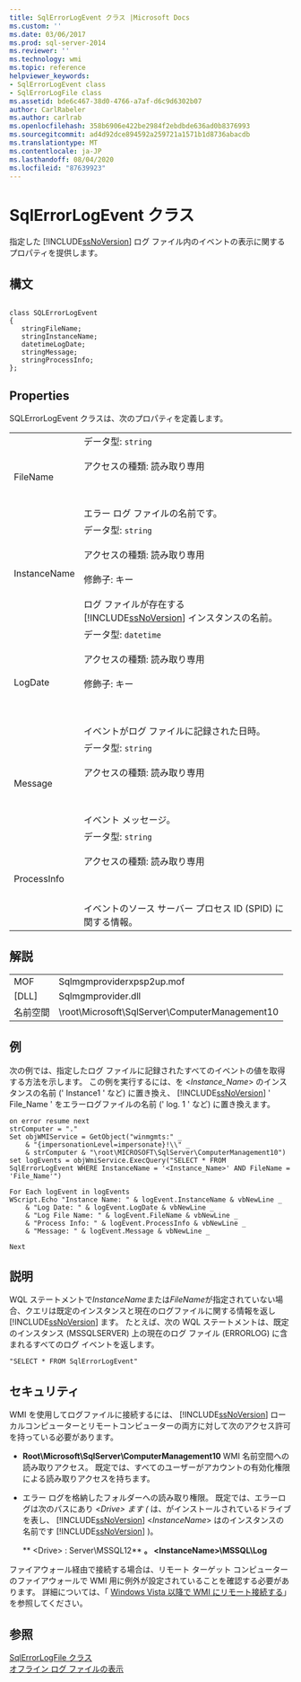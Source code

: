 ```yaml
---
title: SqlErrorLogEvent クラス |Microsoft Docs
ms.custom: ''
ms.date: 03/06/2017
ms.prod: sql-server-2014
ms.reviewer: ''
ms.technology: wmi
ms.topic: reference
helpviewer_keywords:
- SqlErrorLogEvent class
- SqlErrorLogFile class
ms.assetid: bde6c467-38d0-4766-a7af-d6c9d6302b07
author: CarlRabeler
ms.author: carlrab
ms.openlocfilehash: 358b6906e422be2984f2ebdbde636ad0b8376993
ms.sourcegitcommit: ad4d92dce894592a259721a1571b1d8736abacdb
ms.translationtype: MT
ms.contentlocale: ja-JP
ms.lasthandoff: 08/04/2020
ms.locfileid: "87639923"
---
```

# <a name="sqlerrorlogevent-class"></a>SqlErrorLogEvent クラス
  指定した [!INCLUDE[ssNoVersion](../../includes/ssnoversion-md.md)] ログ ファイル内のイベントの表示に関するプロパティを提供します。  
  
## <a name="syntax"></a>構文  
  
```  
  
class SQLErrorLogEvent   
{  
   stringFileName;  
   stringInstanceName;  
   datetimeLogDate;  
   stringMessage;  
   stringProcessInfo;  
};  
```  
  
## <a name="properties"></a>Properties  
 SQLErrorLogEvent クラスは、次のプロパティを定義します。  
  
|||  
|-|-|  
|FileName|データ型: `string`<br /><br /> アクセスの種類: 読み取り専用<br /><br /> <br /><br /> エラー ログ ファイルの名前です。|  
|InstanceName|データ型: `string`<br /><br /> アクセスの種類: 読み取り専用<br /><br /> 修飾子: キー<br /><br /> ログ ファイルが存在する [!INCLUDE[ssNoVersion](../../includes/ssnoversion-md.md)] インスタンスの名前。|  
|LogDate|データ型: `datetime`<br /><br /> アクセスの種類: 読み取り専用<br /><br /> 修飾子: キー<br /><br /> <br /><br /> イベントがログ ファイルに記録された日時。|  
|Message|データ型: `string`<br /><br /> アクセスの種類: 読み取り専用<br /><br /> <br /><br /> イベント メッセージ。|  
|ProcessInfo|データ型: `string`<br /><br /> アクセスの種類: 読み取り専用<br /><br /> <br /><br /> イベントのソース サーバー プロセス ID (SPID) に関する情報。|  
  
## <a name="remarks"></a>解説  
  
|||  
|-|-|  
|MOF|Sqlmgmproviderxpsp2up.mof|  
|[DLL]|Sqlmgmprovider.dll|  
|名前空間|\root\Microsoft\SqlServer\ComputerManagement10|  
  
## <a name="example"></a>例  
 次の例では、指定したログ ファイルに記録されたすべてのイベントの値を取得する方法を示します。 この例を実行するには、を \<*Instance_Name*> のインスタンスの名前 (' Instance1 ' など) に置き換え、 [!INCLUDE[ssNoVersion](../../includes/ssnoversion-md.md)] ' File_Name ' をエラーログファイルの名前 (' log. 1 ' など) に置き換えます。  
  
```  
on error resume next  
strComputer = "."  
Set objWMIService = GetObject("winmgmts:" _  
    & "{impersonationLevel=impersonate}!\\" _  
    & strComputer & "\root\MICROSOFT\SqlServer\ComputerManagement10")  
set logEvents = objWmiService.ExecQuery("SELECT * FROM SqlErrorLogEvent WHERE InstanceName = '<Instance_Name>' AND FileName = 'File_Name'")  
  
For Each logEvent in logEvents  
WScript.Echo "Instance Name: " & logEvent.InstanceName & vbNewLine _  
    & "Log Date: " & logEvent.LogDate & vbNewLine _  
    & "Log File Name: " & logEvent.FileName & vbNewLine _  
    & "Process Info: " & logEvent.ProcessInfo & vbNewLine _  
    & "Message: " & logEvent.Message & vbNewLine _  
  
Next  
```  
  
## <a name="comments"></a>説明  
 WQL ステートメントで*InstanceName*または*FileName*が指定されていない場合、クエリは既定のインスタンスと現在のログファイルに関する情報を返し [!INCLUDE[ssNoVersion](../../includes/ssnoversion-md.md)] ます。 たとえば、次の WQL ステートメントは、既定のインスタンス (MSSQLSERVER) 上の現在のログ ファイル (ERRORLOG) に含まれるすべてのログ イベントを返します。  
  
```  
"SELECT * FROM SqlErrorLogEvent"  
```  
  
## <a name="security"></a>セキュリティ  
 WMI を使用してログファイルに接続するには、 [!INCLUDE[ssNoVersion](../../includes/ssnoversion-md.md)] ローカルコンピューターとリモートコンピューターの両方に対して次のアクセス許可を持っている必要があります。  
  
-   **Root\Microsoft\SqlServer\ComputerManagement10** WMI 名前空間への読み取りアクセス。 既定では、すべてのユーザーがアカウントの有効化権限による読み取りアクセスを持ちます。  
  
-   エラー ログを格納したフォルダーへの読み取り権限。 既定では、エラーログは次のパスにあり \<*Drive> ます (* は、がインストールされているドライブを表し、 [!INCLUDE[ssNoVersion](../../includes/ssnoversion-md.md)] \<*InstanceName*> はのインスタンスの名前です [!INCLUDE[ssNoVersion](../../includes/ssnoversion-md.md)] )。  
  
     ** \<Drive> : Server\MSSQL12** **。 \<InstanceName>\MSSQL\Log**  
  
 ファイアウォール経由で接続する場合は、リモート ターゲット コンピューターのファイアウォールで WMI 用に例外が設定されていることを確認する必要があります。 詳細については、「 [Windows Vista 以降で WMI にリモート接続する](https://go.microsoft.com/fwlink/?LinkId=178848)」を参照してください。  
  
## <a name="see-also"></a>参照  
 [SqlErrorLogFile クラス](sqlerrorlogfile-class.md)   
 [オフライン ログ ファイルの表示](../logs/view-offline-log-files.md)  
  
  
